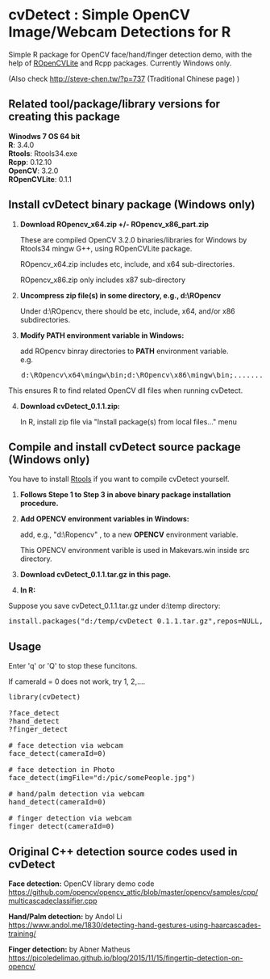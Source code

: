 # cvDetect : Simple OpenCV Image/Webcam Detections for R
Simple R package for OpenCV face/hand/finger detection demo, with the help of [ROpenCVLite](https://github.com/swarm-lab/ROpenCVLite) and Rcpp packages. Currently Windows only.

(Also check http://steve-chen.tw/?p=737  (Traditional Chinese page) )

## Related tool/package/library versions for creating this package

__Winodws 7 OS 64 bit__  
__R__: 3.4.0  
__Rtools__: Rtools34.exe  
__Rcpp__: 0.12.10  
__OpenCV__: 3.2.0  
__ROpenCVLite__: 0.1.1

## Install cvDetect binary package (Windows only)

1. __Download ROpencv_x64.zip +/- ROpencv_x86_part.zip__

   These are compiled OpenCV 3.2.0 binaries/libraries for Windows by Rtools34 mingw G++, using ROpenCVLite package.
   
   ROpencv_x64.zip includes etc, include, and x64 sub-directories.
   
   ROpencv_x86.zip only includes x87 sub-directory   

2. __Uncompress zip file(s) in some directory, e.g., d:\ROpencv__

   Under d:\ROpencv, there should be etc, include, x64, and/or x86 subdirectories.

3. __Modify PATH environment variable in Windows:__

   add ROpencv binray directories to __PATH__ environment variable.     
   e.g.  
<pre>
   d:\ROpencv\x64\mingw\bin;d:\ROpencv\x86\mingw\bin;............... 
</pre>   
   This ensures R to find related OpenCV dll files when running cvDetect.  

4. __Download cvDetect_0.1.1.zip:__

   In R, install zip file via "Install package(s) from local files..." menu

## Compile and install cvDetect source package (Windows only) 

You have to install [Rtools](https://cran.r-project.org/bin/windows/Rtools/) if you want to compile cvDetect yourself.

1. __Follows Stepe 1 to Step 3 in above binary package installation procedure.__ 

2. __Add OPENCV environment variables in Windows:__

   add, e.g., "d:\Ropencv" , to a new  __OPENCV__ environment variable.

   This OPENCV environment varible is used in Makevars.win inside src directory.
   
3. __Download  cvDetect_0.1.1.tar.gz in this page.__

4. __In R:__ 

Suppose you save cvDetect_0.1.1.tar.gz under d:\temp directory:  
<pre>
install.packages("d:/temp/cvDetect_0.1.1.tar.gz",repos=NULL,type="source")
</pre>

## Usage

Enter 'q' or 'Q' to stop these funcitons.

If cameraId = 0 does not work, try 1, 2,.... 

<pre>
library(cvDetect)

?face_detect
?hand_detect
?finger_detect

# face detection via webcam
face_detect(cameraId=0)

# face detection in Photo 
face_detect(imgFile="d:/pic/somePeople.jpg")

# hand/palm detection via webcam
hand_detect(cameraId=0)

# finger detection via webcam
finger_detect(cameraId=0)
</pre>

## Original C++ detection source codes used in cvDetect

__Face detection:__  OpenCV library demo code  
https://github.com/opencv/opencv_attic/blob/master/opencv/samples/cpp/multicascadeclassifier.cpp

__Hand/Palm detection:__  by Andol Li  
https://www.andol.me/1830/detecting-hand-gestures-using-haarcascades-training/

__Finger detection:__ by Abner Matheus  
https://picoledelimao.github.io/blog/2015/11/15/fingertip-detection-on-opencv/
